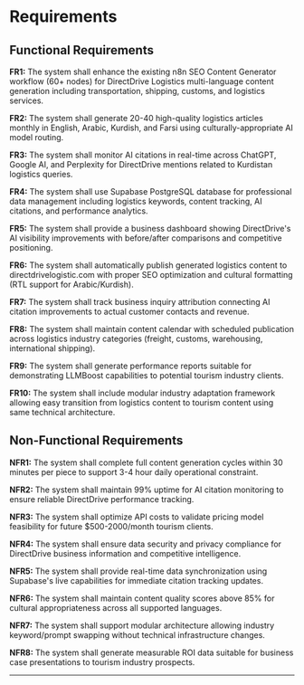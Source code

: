# Requirements

## Functional Requirements

**FR1:** The system shall enhance the existing n8n SEO Content Generator workflow (60+ nodes) for DirectDrive Logistics multi-language content generation including transportation, shipping, customs, and logistics services.

**FR2:** The system shall generate 20-40 high-quality logistics articles monthly in English, Arabic, Kurdish, and Farsi using culturally-appropriate AI model routing.

**FR3:** The system shall monitor AI citations in real-time across ChatGPT, Google AI, and Perplexity for DirectDrive mentions related to Kurdistan logistics queries.

**FR4:** The system shall use Supabase PostgreSQL database for professional data management including logistics keywords, content tracking, AI citations, and performance analytics.

**FR5:** The system shall provide a business dashboard showing DirectDrive's AI visibility improvements with before/after comparisons and competitive positioning.

**FR6:** The system shall automatically publish generated logistics content to directdrivelogistic.com with proper SEO optimization and cultural formatting (RTL support for Arabic/Kurdish).

**FR7:** The system shall track business inquiry attribution connecting AI citation improvements to actual customer contacts and revenue.

**FR8:** The system shall maintain content calendar with scheduled publication across logistics industry categories (freight, customs, warehousing, international shipping).

**FR9:** The system shall generate performance reports suitable for demonstrating LLMBoost capabilities to potential tourism industry clients.

**FR10:** The system shall include modular industry adaptation framework allowing easy transition from logistics content to tourism content using same technical architecture.

## Non-Functional Requirements

**NFR1:** The system shall complete full content generation cycles within 30 minutes per piece to support 3-4 hour daily operational constraint.

**NFR2:** The system shall maintain 99% uptime for AI citation monitoring to ensure reliable DirectDrive performance tracking.

**NFR3:** The system shall optimize API costs to validate pricing model feasibility for future $500-2000/month tourism clients.

**NFR4:** The system shall ensure data security and privacy compliance for DirectDrive business information and competitive intelligence.

**NFR5:** The system shall provide real-time data synchronization using Supabase's live capabilities for immediate citation tracking updates.

**NFR6:** The system shall maintain content quality scores above 85% for cultural appropriateness across all supported languages.

**NFR7:** The system shall support modular architecture allowing industry keyword/prompt swapping without technical infrastructure changes.

**NFR8:** The system shall generate measurable ROI data suitable for business case presentations to tourism industry prospects.

---
